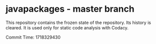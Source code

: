 # javapackages - master branch

This repository contains the frozen state of the repository.
Its history is cleared. It is used only for static code
analysis with Codacy.

Commit Time: 1718329430